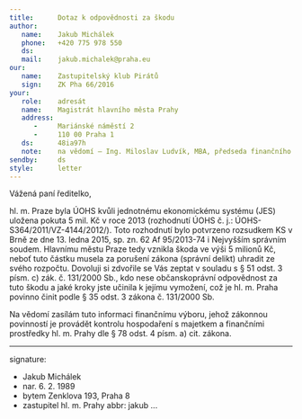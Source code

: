 ```yaml
---
title:      Dotaz k odpovědnosti za škodu
author:
   name:    Jakub Michálek
   phone:   +420 775 978 550
   ds:      
   mail:    jakub.michalek@praha.eu
our:
   name:    Zastupitelský klub Pirátů
   sign:    ZK Pha 66/2016
your:
   role:    adresát
   name:    Magistrát hlavního města Prahy
   address:
      -     Mariánské náměstí 2
      -     110 00 Praha 1
   ds:      48ia97h
   note:    na vědomí – Ing. Miloslav Ludvík, MBA, předseda finančního výboru
sendby:     ds
style:      letter
---
```


Vážená paní ředitelko,

hl. m. Praze byla ÚOHS kvůli jednotnému ekonomickému systému (JES) uložena pokuta 5 mil. Kč v roce 2013 (rozhodnutí ÚOHS č. j.: ÚOHS-S364/2011/VZ-4144/2012/). Toto rozhodnutí bylo potvrzeno rozsudkem KS v Brně ze dne 13. ledna 2015, sp. zn. 62 Af 95/2013-74 i Nejvyšším správním soudem. Hlavnímu městu Praze tedy vznikla škoda ve výši 5 milionů Kč, neboť tuto částku musela za porušení zákona (správní delikt) uhradit ze svého rozpočtu. Dovoluji si zdvořile se Vás zeptat v souladu s § 51 odst. 3 písm. c) zák. č. 131/2000 Sb., kdo nese občanskoprávní odpovědnost za tuto škodu a jaké kroky jste učinila k jejímu vymožení, což je hl. m. Praha povinno činit podle § 35 odst. 3 zákona č. 131/2000 Sb. 

Na vědomí zasílám tuto informaci finančnímu výboru, jehož zákonnou povinností je provádět kontrolu hospodaření s majetkem a finančními prostředky hl. m. Prahy dle § 78 odst. 4 písm. a) cit. zákona.

---
signature: 
  - Jakub Michálek
  - nar. 6. 2. 1989
  - bytem Zenklova 193, Praha 8
  - zastupitel hl. m. Prahy
abbr:       jakub
...
